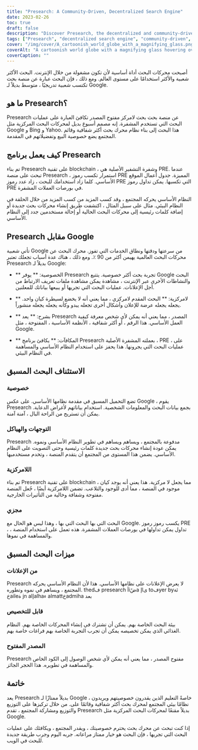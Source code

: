 ```yaml
---
title: "Presearch: A Community-Driven, Decentralized Search Engine"
date: 2023-02-26
toc: true
draft: false
description: "Discover Presearch, the decentralized and community-driven search engine that rewards users with cryptocurrency and respects their privacy."
tags: ["Presearch", "decentralized search engine", "community-driven", "cryptocurrency rewards", "privacy", "alternative to Google", "blockchain technology", "open-source", "customizable search experience", "no ads", "SEO optimized tags", "search engine ecosystem", "internet privacy", "transparent search engine", "incentivized searches", "global search engine market", "blockchain", "digital privacy", "online privacy", "decentralization"]
cover: "/img/cover/A_cartoonish_world_globe_with_a_magnifying_glass.png"
coverAlt: "A cartoonish world globe with a magnifying glass hovering over it symbolizing the Presearch platform as a community-driven and decentralized search engine"
coverCaption: ""
---
```


 أصبحت محركات البحث أداة أساسية لأن تكون مشغولة من خلال الإنترنت. البحث الأكثر شعبية والأكثر استخدامًا على مستوى العالم. ومع ذلك ، فإن البحث عبارة عن منصة بحث تكتسب شعبية تدريجيًا ، متوسط بديلاً لـ Google.  ## ما هو Presearch؟  Presearch عن منصة بحث بحث لامركز مفتوح المصدر تكافئ العبارة على عمليات البحث التي تستخدم المشفرة. إنه مصمم أسبوع بديل لمحركات البحث المركزية مثل Google و Bing و Yahoo. هذا البحث إلى بناء نظام محرك بحث أكثر شفافية وقائم المجتمع يضع خصوصية البيع وتفضيلاتهم في المقدمة.  ## كيف يعمل برنامج Presearch  تم بناء Presearch على تقنية blockchain ، وشفرة التشفير الأصلية هي PRE. عندما تبحث على منصة Presearch ، استمرار تكسب رموز PRE المميزة. جدول أعمال الموقع الأساسي. كلما زاد استخدامك للبحث ، زاد عدد رموز PRE التي تكسبها. يمكن تداول رموز PRE في بورصات العملات المشفرة.  النظام الأساسي يحركه المجتمع ، وقد كسب المزيد من كسب المزيد من خلال الحلقة في النظام البيئي. مثال على سبيل المثال ، اكتشفت طريق إنشاء محركات بحث جديدة أو إضافة كلمات رئيسية إلى محركات البحث الحالية أو إحالة مستخدمين جدد إلى النظام الأساسي.  ## Presearch مقابل Google  تأتي شعبية Google من سرعتها ودقتها ونطاق الخدمات التي تفوز. محرك البحث عن محركات البحث العالمية يهيمن أكثر من 90 ٪. ومع ذلك ، هناك عدة أسباب تجعلك تعتبر Presearch بديلاً لـ Google:  - ** الخصوصية: ** يوفر Presearch تجربة بحث أكثر خصوصية. يتتبع Google البحث والنشاطات الأخرى عبر الإنترنت ، مشاهدة يمكن مشاهدة ملفات تعريف الارتباط من أجل الإعلانات. عمليات البحث التي تجريها أو يبيعها بياناتك للمعلنين.  - ** لامركزية: ** البحث المقدم لامركزي ، مما يعني أنه لا يخضع لسيطرة كيان واحد. يجعله يجعله عرضة للإعلان وأشكال أخرى تجعله يبدو وكأنه يجعله يجعله منشوراً.  - ** بشرح: ** يعد Presearch المصدر ، مما يعني أنه يمكن لأي شخص معرفة كيفية العمل الأساسي. هذا الرقم ، أو أكثر شفافية ، الأنظمة الأساسية ، المفتوحة ، مثل Google.  - ** المكافآت: ** يكافئ برنامج Presearch بعملته المشفرة الأصلية ، PRE ، على عمليات البحث التي يجرونها. هذا يحفز على استخدام النظام الأساسي والمساهمة في النظام البيئي.  ## الاستئناف البحث المسبق  ### خصوصية  تضع التحميل المسبق في مقدمة نظامها الأساسي. على عكس Google ، يقوم Presearch بجمع بيانات البحث والمعلومات الشخصية. استخدام بياناتهم لأغراض الدعاية. يمكن أن تستريح من الراحة البال ، آمنة آمنة.  ### التوجهات والهياكل  Presearch مدفوعة بالمجتمع ، ويساهم ويساهم في تطوير النظام الأساسي ونموه. يمكن عودة إنشاء محركات بحث جديدة كلمات رئيسية وحتى التصويت على النظام الأساسي. يضمن هذا المستوى من المجتمع أن يتقدم المنصة ، وتخدم مستخدميها.  ### اللامركزية  تم بناء Presearch على تقنية blockchain ، مما يجعل لا مركزية. هذا يعني أنه يوجد كيان موجود في المنصة ، مما أدى للوجود والتلاعب. تضمن اللامركزية أيضًا ، جُعل المنصة مفتوحة وشفافة وخالية من التأثيرات الخارجية.  ### مجزي  البحث التي بها البحث التي بها ، وهذا ليس هو الحال مع Google. يكسب رموز رموز PRE ، تداول يمكن تداولها في بورصات العملات المشفرة. هذه تعمل على استخدام المنصة ، والمساهمة في نموها.  ## ميزات البحث المسبق  ### من الإعلانات  Presearch لا يعرض الإعلانات على نظامها الأساسي. هذا لأن النظام الأساسي يحركه المجتمع ، ويساهم في نموه وتطوره. thedف presearch أiضًa إlى toفyer byئة خaileة jn alإalhaء almattخadmiha بعد  ### قابل للتخصيص  بيئة البحث الخاصة بهم. يمكن أن تشترك في إنشاء المحركات الخاصة بهم. النظام الغذائي الذي يمكن تخصيصه يمكن أن تجرب التجربة الخاصة بهم فراغات خاصة بهم.  ### المصدر المفتوح  Presearch مفتوح المصدر ، مما يعني أنه يمكن لأي شخص الوصول إلى الكود الخاص والمساهمة في تطويره. هذا الحجر الجائز.  ## خاتمة  يعد Presearch بديلاً ممتازًا لـ Google ، خاصةً التعليم الذين يقدرون خصوصيتهم ويريدون نظامًا بيئي المجتمع لمحرك بحث أكثر شفافية وقائمًا على. من خلال تركيزها على التوزيع والتوزيع ومشاركة المجتمع ، تقدم Presearch بديلاً مقنعًا لمحركات البحث المركزية مثل Google.  إذا كنت تبحث عن محرك بحث يحترم خصوصيتك ، ويقدر المجتمع ، ويكافئك على عمليات البحث التي تجريها ، فإن البحث هو خيار ممتاز مراعاته. جربه اليوم وجرب طريقة جديدة للبحث في الويب.